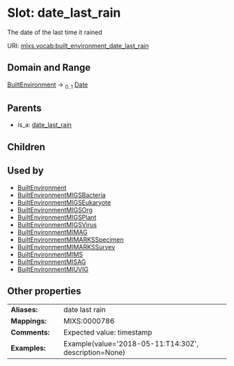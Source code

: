 
# Slot: date_last_rain


The date of the last time it rained

URI: [mixs.vocab:built_environment_date_last_rain](https://w3id.org/mixs/vocab/built_environment_date_last_rain)


## Domain and Range

[BuiltEnvironment](BuiltEnvironment.md) &#8594;  <sub>0..1</sub> [Date](types/Date.md)

## Parents

 *  is_a: [date_last_rain](date_last_rain.md)

## Children


## Used by

 * [BuiltEnvironment](BuiltEnvironment.md)
 * [BuiltEnvironmentMIGSBacteria](BuiltEnvironmentMIGSBacteria.md)
 * [BuiltEnvironmentMIGSEukaryote](BuiltEnvironmentMIGSEukaryote.md)
 * [BuiltEnvironmentMIGSOrg](BuiltEnvironmentMIGSOrg.md)
 * [BuiltEnvironmentMIGSPlant](BuiltEnvironmentMIGSPlant.md)
 * [BuiltEnvironmentMIGSVirus](BuiltEnvironmentMIGSVirus.md)
 * [BuiltEnvironmentMIMAG](BuiltEnvironmentMIMAG.md)
 * [BuiltEnvironmentMIMARKSSpecimen](BuiltEnvironmentMIMARKSSpecimen.md)
 * [BuiltEnvironmentMIMARKSSurvey](BuiltEnvironmentMIMARKSSurvey.md)
 * [BuiltEnvironmentMIMS](BuiltEnvironmentMIMS.md)
 * [BuiltEnvironmentMISAG](BuiltEnvironmentMISAG.md)
 * [BuiltEnvironmentMIUVIG](BuiltEnvironmentMIUVIG.md)

## Other properties

|  |  |  |
| --- | --- | --- |
| **Aliases:** | | date last rain |
| **Mappings:** | | MIXS:0000786 |
| **Comments:** | | Expected value: timestamp |
| **Examples:** | | Example(value='2018-05-11:T14:30Z', description=None) |

